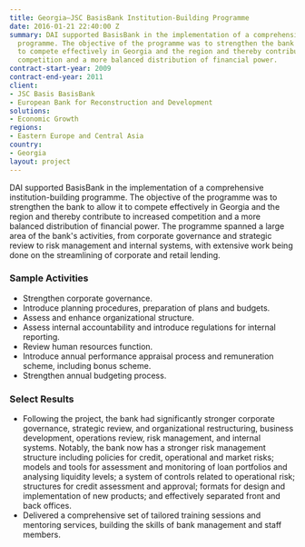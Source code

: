 ```yaml
---
title: Georgia—JSC BasisBank Institution-Building Programme
date: 2016-01-21 22:40:00 Z
summary: DAI supported BasisBank in the implementation of a comprehensive institution-building
  programme. The objective of the programme was to strengthen the bank to allow it
  to compete effectively in Georgia and the region and thereby contribute to increased
  competition and a more balanced distribution of financial power.
contract-start-year: 2009
contract-end-year: 2011
client:
- JSC Basis BasisBank
- European Bank for Reconstruction and Development
solutions:
- Economic Growth
regions:
- Eastern Europe and Central Asia
country:
- Georgia
layout: project
---
```


DAI supported BasisBank in the implementation of a comprehensive institution-building programme. The objective of the programme was to strengthen the bank to allow it to compete effectively in Georgia and the region and thereby contribute to increased competition and a more balanced distribution of financial power. The programme spanned a large area of the bank's activities, from corporate governance and strategic review to risk management and internal systems, with extensive work being done on the streamlining of corporate and retail lending.

### Sample Activities

* Strengthen corporate governance.
* Introduce planning procedures, preparation of plans and budgets.
* Assess and enhance organizational structure.
* Assess internal accountability and introduce regulations for internal reporting.
* Review human resources function.
* Introduce annual performance appraisal process and remuneration scheme, including bonus scheme.
* Strengthen annual budgeting process.

### Select Results

* Following the project, the bank had significantly stronger corporate governance, strategic review, and organizational restructuring, business development, operations review, risk management, and internal systems. Notably, the bank now has a stronger risk management structure including policies for credit, operational and market risks; models and tools for assessment and monitoring of loan portfolios and analysing liquidity levels; a system of controls related to operational risk; structures for credit assessment and approval; formats for design and implementation of new products; and effectively separated front and back offices.
* Delivered a comprehensive set of tailored training sessions and mentoring services, building the skills of bank management and staff members.
